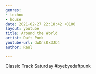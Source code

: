 ```yaml
---
genres:
- techno
- house
date: 2021-02-27 22:18:42 +0100
layout: youtube
title: Around the World
artist: Daft Punk
youtube-url: dwDns8x3Jb4
author: Raul

---
```

Classic Track Saturday #byebyedaftpunk